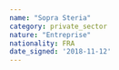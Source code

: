 ```yaml
---
name: "Sopra Steria"
category: private_sector
nature: "Entreprise"
nationality: FRA
date_signed: '2018-11-12'
---
```

    